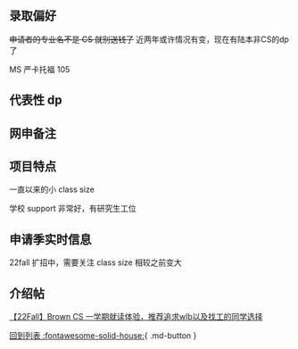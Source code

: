 ## 录取偏好

~~申请者的专业名不是 CS 就别送钱了~~ 近两年或许情况有变，现在有陆本非CS的dp了

MS 严卡托福 105

## 代表性 dp

## 网申备注

## 项目特点

一直以来的小 class size

学校 support 非常好，有研究生工位

## 申请季实时信息

22fall 扩招中，需要关注 class size 相较之前变大

## 介绍帖
[【22Fall】Brown CS 一学期就读体验，推荐追求wlb以及找工的同学选择](https://www.1point3acres.com/bbs/thread-953121-1-1.html)

[回到列表 :fontawesome-solid-house:](grade.md){ .md-button }
